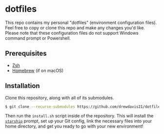 # dotfiles

This repo contains my personal "dotfiles" (environment configuration files). Feel free to copy or clone this repo and make any changes you'd like. Please note that these configuration files do not support Windows command prompt or Powershell.

## Prerequisites
- [Zsh](https://github.com/zsh-users/zsh)
- [Homebrew](https://brew.sh) (if on macOS)

## Installation
Clone this repository, along with all of its submodules.

```bash
$ git clone --recurse-submodules https://github.com/drewdavis21/dotfiles.git
```

Then run the `install.sh` script inside of the repository. This will install the [`starship`](https://github.com/starship/starship) prompt, set up your Git config, link the necessary files into your home directory, and get you ready to go with your new environment!
